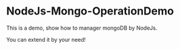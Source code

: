 # NodeJs-Mongo-OperationDemo
This is a demo, show how to manager mongoDB by NodeJs.

You can extend it by your need!
